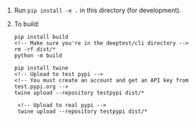 1. Run `pip install -e .` in this directory (for development).
2. To build:

   ```
   pip install build
   <!-- Make sure you're in the deeptest/cli directory -->
   rm -rf dist/*
   python -m build

   pip install twine
   <!-- Upload to test pypi -->
   <!-- You must create an account and get an API key from test.pypi.org -->
   twine upload --repository testpypi dist/*

    <!-- Upload to real pypi -->
    twine upload --repository testpypi dist/*

   ```
